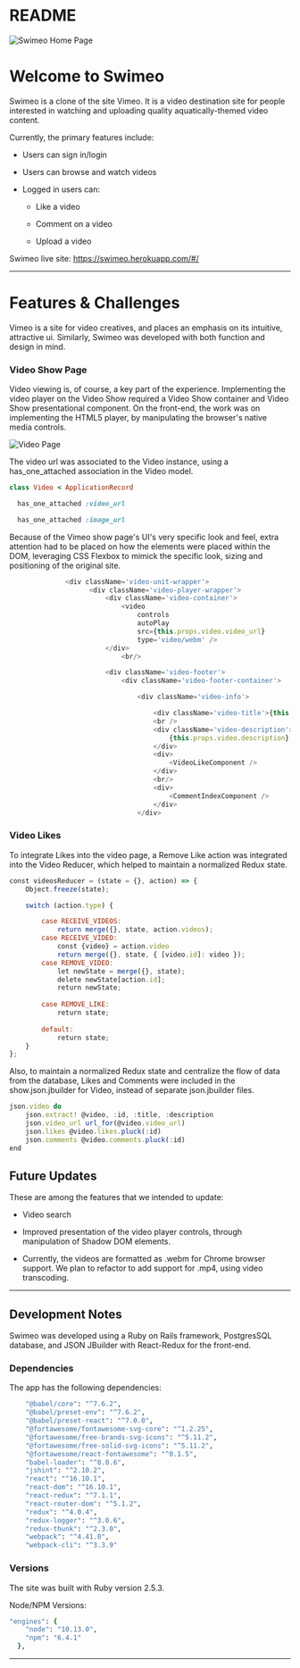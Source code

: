# README

![Swimeo Home Page](https://swimeo-seeds.s3.amazonaws.com/github-images/Swimeo-splash-page.gif "Swimeo Splash Page")

<h1>Welcome to Swimeo</h1>
Swimeo is a clone of the site Vimeo. It is a video destination site for people interested in watching and uploading quality aquatically-themed video content. 


Currently, the primary features include:

* Users can sign in/login

* Users can browse and watch videos

* Logged in users can:

  - Like a video

  - Comment on a video

  - Upload a video
  


Swimeo live site: https://swimeo.herokuapp.com/#/


---

<h1>Features & Challenges </h1>

Vimeo is a site for video creatives, and places an emphasis on its intuitive, attractive ui. Similarly, Swimeo was developed with both function and design in mind.


<h3>Video Show Page</h3>

Video viewing is, of course, a key part of the experience. Implementing the video player on the Video Show required a Video Show container and Video Show presentational component. On the front-end, the work was on implementing the HTML5 player, by manipulating the browser's native media controls.



![Video Page](https://swimeo-seeds.s3.amazonaws.com/github-images/Swimeo-video-page-small.gif "Video Show Page")



The video url was associated to the Video instance, using a has_one_attached association in the Video model. 

```ruby
class Video < ApplicationRecord

  has_one_attached :video_url

  has_one_attached :image_url
```


Because of the Vimeo show page's UI's very specific look and feel, extra attention had to be placed on how the elements were placed within the DOM, leveraging CSS Flexbox to mimick the specific look, sizing and positioning of the original site.

```javascript
              <div className='video-unit-wrapper'>
                    <div className='video-player-wrapper'>
                        <div className='video-container'>
                            <video
                                controls
                                autoPlay
                                src={this.props.video.video_url} 
                                type='video/webm' />
                        </div>
                            <br/>

                        <div className='video-footer'>
                            <div className='video-footer-container'>

                                <div className='video-info'>

                                    <div className='video-title'>{this.props.video.title}</div>
                                    <br />
                                    <div className='video-description'>
                                        {this.props.video.description}
                                    </div>
                                    <div>
                                        <VideoLikeComponent />
                                    </div>
                                    <br/>
                                    <div>
                                        <CommentIndexComponent />
                                    </div>
                                </div>
```


<h3>Video Likes</h3>

To integrate Likes into the video page, a Remove Like action was integrated into the Video Reducer, which helped to maintain a normalized Redux state.

```javascript
const videosReducer = (state = {}, action) => {
    Object.freeze(state);

    switch (action.type) {

        case RECEIVE_VIDEOS:
            return merge({}, state, action.videos);
        case RECEIVE_VIDEO:
            const {video} = action.video
            return merge({}, state, { [video.id]: video });
        case REMOVE_VIDEO:
            let newState = merge({}, state);
            delete newState[action.id];
            return newState;
            
        case REMOVE_LIKE:
            return state;
            
        default:
            return state;
    }
};
```

Also, to maintain a normalized Redux state and centralize the flow of data from the database, Likes and Comments were included in the show.json.jbuilder for Video, instead of separate json.jbuilder files.

```javascript
json.video do 
    json.extract! @video, :id, :title, :description
    json.video_url url_for(@video.video_url)
    json.likes @video.likes.pluck(:id)
    json.comments @video.comments.pluck(:id)
end
```

<h2>Future Updates</h2>
These are among the features that we intended to update:

* Video search

* Improved presentation of the video player controls, through manipulation of Shadow DOM elements.

* Currently, the videos are formatted as .webm for Chrome browser support. We plan to refactor to add support for .mp4, using video transcoding.


---

<h2>Development Notes</h2>

Swimeo was developed using a Ruby on Rails framework, PostgresSQL database, and JSON JBuilder with React-Redux for the front-end.

<h3>Dependencies</h3>
The app has the following dependencies:

```ruby
    "@babel/core": "^7.6.2",
    "@babel/preset-env": "^7.6.2",
    "@babel/preset-react": "^7.0.0",
    "@fortawesome/fontawesome-svg-core": "^1.2.25",
    "@fortawesome/free-brands-svg-icons": "^5.11.2",
    "@fortawesome/free-solid-svg-icons": "^5.11.2",
    "@fortawesome/react-fontawesome": "^0.1.5",
    "babel-loader": "^8.0.6",
    "jshint": "^2.10.2",
    "react": "^16.10.1",
    "react-dom": "^16.10.1",
    "react-redux": "^7.1.1",
    "react-router-dom": "^5.1.2",
    "redux": "^4.0.4",
    "redux-logger": "^3.0.6",
    "redux-thunk": "^2.3.0",
    "webpack": "^4.41.0",
    "webpack-cli": "^3.3.9"
```

<h3>Versions</h3>
The site was built with Ruby version 2.5.3.

Node/NPM Versions:

```ruby
"engines": {
    "node": "10.13.0",
    "npm": "6.4.1"
  },
```

---

